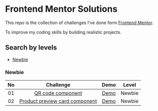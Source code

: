 # Frontend Mentor Solutions

This repo is the collection of challenges I've done form [Frontend Mentor](https://www.frontendmentor.io/home/my-challenges).

To improve my coding skills by building realistic projects.

## Search by levels

- [Newbie](#Newbie)

### Newbie

| No | Challenge | Demo | Level |
| :---: | :---: | :---: | :---: |
| 01 | [QR code component](https://github.com/Martina928/frontend-mentor-solutions/tree/main/01-qr-code-component) | [Demo](https://martina928.github.io/frontend-mentor-solutions/01-qr-code-component/) | Newbie |
| 02 | [Product preview card component](https://github.com/Martina928/frontend-mentor-solutions/tree/main/02-product-preview-card-component) | [Demo](https://martina928.github.io/frontend-mentor-solutions/02-product-preview-card-component/) | Newbie |